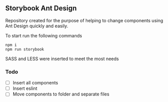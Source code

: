 ## Storybook Ant Design

Repository created for the purpose of helping to change components using Ant Design quickly and easily.

To start run the following commands

```
npm i
npm run storybook
```

SASS and LESS were inserted to meet the most needs

### Todo

- [ ] Insert all components
- [ ] Insert eslint
- [ ] Move components to folder and separate files
